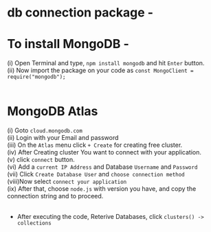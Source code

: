 # db connection package - <br>
# To install MongoDB - <br>
(i) Open Terminal and type, ```npm install mongodb``` and hit ```Enter``` button. <br>
(ii) Now import the package on your code as ```const MongoClient = require("mongodb");``` <br><br>
# MongoDB Atlas<br>
(i) Goto ```cloud.mongodb.com```<br>
(ii) Login with your Email and password<br>
(iii) On the ```Atlas``` menu click ```+ Create``` for creating free cluster. <br>
(iv) After Creating cluster You want to connect with your application. <br>
(v) click ```connect``` button.<br>
(vi) Add a ```current IP Address``` and Database ```Username``` and ```Password``` <br>
(vii) Click ```Create Database User``` and ```choose connection method``` <br>
(viii)Now select ```connect your application``` <br>
(ix) After that, choose ```node.js``` with version you have, and copy the connection string and to proceed.<br><br>
* After executing the code, Reterive Databases, click ```clusters() -> collections```
